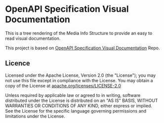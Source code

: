 # OpenAPI Specification Visual Documentation
This is a tree rendering of the Media Info Structure to provide an easy to read visual documentation.<br>

This project is based on [OpenAPI Specification Visual Documentation](https://github.com/arno-di-loreto/openapi-specification-visual-documentation) Repo.

## Licence
Licensed under the Apache License, Version 2.0 (the "License");
you may not use this file except in compliance with the License.
You may obtain a copy of the License at [apache.org/licenses/LICENSE-2.0](http://www.apache.org/licenses/LICENSE-2.0)

Unless required by applicable law or agreed to in writing, software
distributed under the License is distributed on an "AS IS" BASIS,
WITHOUT WARRANTIES OR CONDITIONS OF ANY KIND, either express or implied.
See the License for the specific language governing permissions and
limitations under the License.
